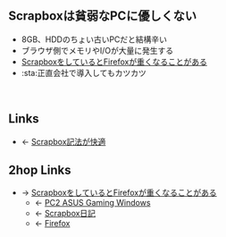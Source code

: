 ## Scrapboxは貧弱なPCに優しくない
- 8GB、HDDのちょい古いPCだと結構辛い
- ブラウザ側でメモリやI/Oが大量に発生する
- [ScrapboxをしているとFirefoxが重くなることがある](ScrapboxをしているとFirefoxが重くなることがある.md)
- :sta:正直会社で導入してもカツカツ

<br>

## Links
- ← [Scrapbox記法が快適](Scrapbox記法が快適.md)

## 2hop Links
- → [ScrapboxをしているとFirefoxが重くなることがある](ScrapboxをしているとFirefoxが重くなることがある.md)
    - ← [PC2 ASUS Gaming Windows](PC2_ASUS_Gaming_Windows.md)
    - ← [Scrapbox日記](Scrapbox日記.md)
    - ← [Firefox](Firefox.md)

